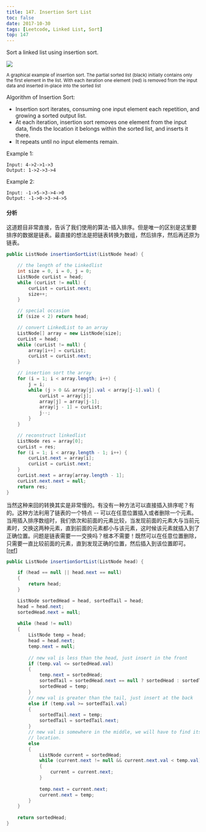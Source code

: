 ```yaml
---
title: 147. Insertion Sort List
toc: false
date: 2017-10-30
tags: [Leetcode, Linked List, Sort]
top: 147
---
```



Sort a linked list using insertion sort.

![](https://upload.wikimedia.org/wikipedia/commons/0/0f/Insertion-sort-example-300px.gif)

<small>A graphical example of insertion sort. The partial sorted list (black) initially contains only the first element in the list.
With each iteration one element (red) is removed from the input data and inserted in-place into the sorted list</small>
 

Algorithm of Insertion Sort:

* Insertion sort iterates, consuming one input element each repetition, and growing a sorted output list.
* At each iteration, insertion sort removes one element from the input data, finds the location it belongs within the sorted list, and inserts it there.
* It repeats until no input elements remain.

Example 1:

```
Input: 4->2->1->3
Output: 1->2->3->4
```

Example 2:

```
Input: -1->5->3->4->0
Output: -1->0->3->4->5
```


#### 分析

这道题目非常直接，告诉了我们使用的算法-插入排序。但是唯一的区别是这里要排序的数据是链表。最直接的想法是把链表转换为数组，然后排序，然后再还原为链表。

```Java
public ListNode insertionSortList(ListNode head) {

    // the length of the Linkedlist
    int size = 0, i = 0, j = 0;
    ListNode curList = head;
    while (curList != null) {
        curList = curList.next;
        size++;
    }

    // special occasion
    if (size < 2) return head;

    // convert LinkedList to an array
    ListNode[] array = new ListNode[size];
    curList = head;
    while (curList != null) {
        array[i++] = curList;
        curList = curList.next;
    }

    // insertion sort the array
    for (i = 1; i < array.length; i++) {
        j = i;
        while (j > 0 && array[j].val < array[j-1].val) {
            curList = array[j];
            array[j] = array[j-1];
            array[j - 1] = curList;
            j--;
        }
    }

    // reconstruct linkedlist
    ListNode res = array[0];
    curList = res;
    for (i = 1; i < array.length - 1; i++) {
        curList.next = array[i];
        curList = curList.next;
    }
    curList.next = array[array.length - 1];
    curList.next.next = null;
    return res;
}
```


当然这种来回的转换其实是非常慢的。有没有一种方法可以直接插入排序呢？有的。这种方法利用了链表的一个特点 -- 可以在任意位置插入或者删除一个元素。当用插入排序数组时，我们依次和前面的元素比较，当发现前面的元素大与当前元素时，交换这两种元素，直到前面的元素都小与该元素，这时候该元素就插入到了正确位置。问题是链表需要一一交换吗？根本不需要！既然可以在任意位置删除，只需要一直比较前面的元素，直到发现正确的位置，然后插入到该位置即可。[[ref](https://leetcode.com/problems/insertion-sort-list/discuss/46497/7ms-Java-solution-with-explanation)]

```Java
public ListNode insertionSortList(ListNode head) {

    if (head == null || head.next == null)
    {
        return head;
    }

    ListNode sortedHead = head, sortedTail = head;
    head = head.next;
    sortedHead.next = null;
    
    while (head != null)
    {
        ListNode temp = head;
        head = head.next;
        temp.next = null;
        
        // new val is less than the head, just insert in the front
        if (temp.val <= sortedHead.val)
        {
            temp.next = sortedHead;
            sortedTail = sortedHead.next == null ? sortedHead : sortedTail;
            sortedHead = temp;
        }
        // new val is greater than the tail, just insert at the back
        else if (temp.val >= sortedTail.val)
        {
            sortedTail.next = temp;
            sortedTail = sortedTail.next;
        }
        // new val is somewhere in the middle, we will have to find its proper
        // location.
        else
        {
            ListNode current = sortedHead;
            while (current.next != null && current.next.val < temp.val)
            {
                current = current.next;
            }
            
            temp.next = current.next;
            current.next = temp;
        }
    }
    
    return sortedHead;
}
```